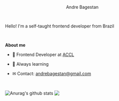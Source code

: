 <p align="center">Andre Bagestan</p>

<br />

Hello! I'm a self-taught frontend developer from Brazil

<br />

**About me**

- 💼 Frontend Developer at [ACCL](http://www.accl.com.br/)

- 💪 Always learning

- ✉ Contact: andrebagestan@gmail.com

<br />

<img align="center" src="https://github-readme-stats.vercel.app/api?username=Bagestan&show_icons=true&include_all_commits=true&theme=tokyonight&hide_border=true" alt="Anurag's github stats" /> <img align="center" src="https://github-readme-stats.vercel.app/api/top-langs/?username=Bagestan&layout=compact&theme=tokyonight&hide_border=true" />
